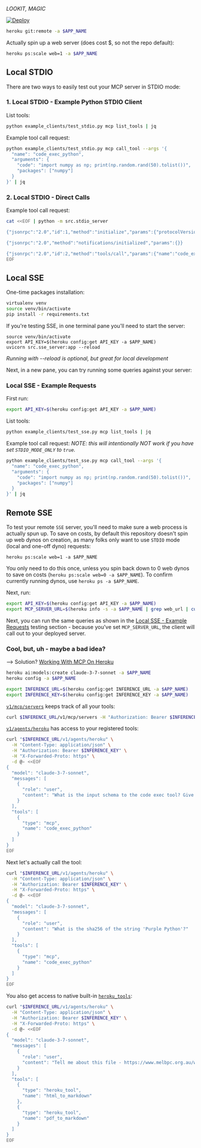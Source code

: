 *LOOKIT, MAGIC*

[![Deploy](https://www.herokucdn.com/deploy/button.svg)](https://www.heroku.com/deploy?template=https://github.com/heroku/mcp-code-exec-python)
```bash
heroku git:remote -a $APP_NAME
```

Actually spin up a web server (does cost $, so not the repo default):
```bash
heroku ps:scale web=1 -a $APP_NAME
```

## Local STDIO
There are two ways to easily test out your MCP server in STDIO mode:

### 1. Local STDIO - Example Python STDIO Client
List tools:
```bash
python example_clients/test_stdio.py mcp list_tools | jq
```

Example tool call request:
```bash
python example_clients/test_stdio.py mcp call_tool --args '{
  "name": "code_exec_python",
  "arguments": {
    "code": "import numpy as np; print(np.random.rand(50).tolist())",
    "packages": ["numpy"]
  }
}' | jq
```

### 2. Local STDIO - Direct Calls
Example tool call request:
```bash
cat <<EOF | python -m src.stdio_server

{"jsonrpc":"2.0","id":1,"method":"initialize","params":{"protocolVersion":"0.1.0","capabilities":{},"clientInfo":{"name":"test","version":"1.0.0"}}}

{"jsonrpc":"2.0","method":"notifications/initialized","params":{}}

{"jsonrpc":"2.0","id":2,"method":"tools/call","params":{"name":"code_exec_python","arguments":{"code":"import numpy as np; print(np.random.rand(50).tolist())","packages":["numpy"]}}}
EOF
```


## Local SSE
One-time packages installation:
```bash
virtualenv venv
source venv/bin/activate
pip install -r requirements.txt
```

If you're testing SSE, in one terminal pane you'll need to start the server:
```
source venv/bin/activate
export API_KEY=$(heroku config:get API_KEY -a $APP_NAME)
uvicorn src.sse_server:app --reload
```
*Running with --reload is optional, but great for local development*

Next, in a new pane, you can try running some queries against your server:
### Local SSE - Example Requests
First run:
```bash
export API_KEY=$(heroku config:get API_KEY -a $APP_NAME)
```

List tools:
```bash
python example_clients/test_sse.py mcp list_tools | jq
```

Example tool call request:
*NOTE: this will intentionally NOT work if you have set `STDIO_MODE_ONLY` to `true`.*
```bash
python example_clients/test_sse.py mcp call_tool --args '{
  "name": "code_exec_python",
  "arguments": {
    "code": "import numpy as np; print(np.random.rand(50).tolist())",
    "packages": ["numpy"]
  }
}' | jq
```

## Remote SSE
To test your remote `SSE` server, you'll need to make sure a web process is actually spun up. To save on costs, by default this repository doesn't spin up web dynos on creation, as many folks only want to use `STDIO` mode (local and one-off dyno) requests:
```
heroku ps:scale web=1 -a $APP_NAME
```
You only need to do this once, unless you spin back down to 0 web dynos to save on costs (`heroku ps:scale web=0 -a $APP_NAME`). To confirm currently running dynos, use `heroku ps -a $APP_NAME`.

Next, run:

```bash
export API_KEY=$(heroku config:get API_KEY -a $APP_NAME)
export MCP_SERVER_URL=$(heroku info -s -a $APP_NAME | grep web_url | cut -d= -f2)
```

Next, you can run the same queries as shown in the [Local SSE - Example Requests](#local-sse---example-requests) testing section - because you've set `MCP_SERVER_URL`, the client will call out to your deployed server.


### Cool, but, uh - maybe a bad idea?

--> Solution?
[Working With MCP On Heroku](https://devcenter.heroku.com/articles/heroku-inference-working-with-mcp)
```bash
heroku ai:models:create claude-3-7-sonnet -a $APP_NAME
heroku config -a $APP_NAME

export INFERENCE_URL=$(heroku config:get INFERENCE_URL -a $APP_NAME)
export INFERENCE_KEY=$(heroku config:get INFERENCE_KEY -a $APP_NAME)
```

[`v1/mcp/servers`](https://devcenter.heroku.com/articles/heroku-inference-api-v1-mcp-servers) keeps track of all your tools:
```bash
curl $INFERENCE_URL/v1/mcp/servers -H "Authorization: Bearer $INFERENCE_KEY" | jq
```

[`v1/agents/heroku`](https://devcenter.heroku.com/articles/heroku-inference-api) has access to your registered tools:
```bash
curl "$INFERENCE_URL/v1/agents/heroku" \
  -H "Content-Type: application/json" \
  -H "Authorization: Bearer $INFERENCE_KEY" \
  -H "X-Forwarded-Proto: https" \
  -d @- <<EOF
{
  "model": "claude-3-7-sonnet",
  "messages": [
    {
      "role": "user",
      "content": "What is the input schema to the code exec tool? Give me the raw json schema, no need to call the tool"
    }
  ],
  "tools": [
    {
      "type": "mcp",
      "name": "code_exec_python"
    }
  ]
}
EOF
```

Next let's actually call the tool:
```bash
curl "$INFERENCE_URL/v1/agents/heroku" \
  -H "Content-Type: application/json" \
  -H "Authorization: Bearer $INFERENCE_KEY" \
  -H "X-Forwarded-Proto: https" \
  -d @- <<EOF
{
  "model": "claude-3-7-sonnet",
  "messages": [
    {
      "role": "user",
      "content": "What is the sha256 of the string 'Purple Python'?"
    }
  ],
  "tools": [
    {
      "type": "mcp",
      "name": "code_exec_python"
    }
  ]
}
EOF
```

You also get access to native built-in [`heroku_tools`](https://devcenter.heroku.com/articles/heroku-inference-tools):
```bash
curl "$INFERENCE_URL/v1/agents/heroku" \
  -H "Content-Type: application/json" \
  -H "Authorization: Bearer $INFERENCE_KEY" \
  -H "X-Forwarded-Proto: https" \
  -d @- <<EOF
{
  "model": "claude-3-7-sonnet",
  "messages": [
    {
      "role": "user",
      "content": "Tell me about this file - https://www.melbpc.org.au/wp-content/uploads/2017/10/small-example-pdf-file.pdf"
    }
  ],
  "tools": [
    {
      "type": "heroku_tool",
      "name": "html_to_markdown"
    },
    {
      "type": "heroku_tool",
      "name": "pdf_to_markdown"
    }
  ]
}
EOF
```